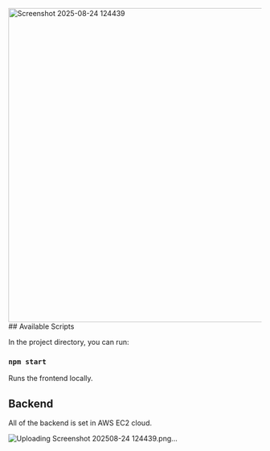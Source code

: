 <img width="2517" height="625" alt="Screenshot 2025-08-24 124439" src="https://github.com/user-attachments/assets/c959e644-01c2-4fd7-af78-7b865a1c0558" />## Available Scripts

In the project directory, you can run:

### `npm start`

Runs the frontend locally.

## Backend

All of the backend is set in AWS EC2 cloud.

![Uploading Screenshot 202508-24 124439.png…]()
